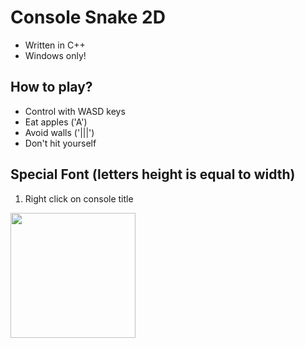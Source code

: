 # Console Snake 2D
- Written in C++
- Windows only!
## How to play?
- Control with WASD keys
- Eat apples ('A')
- Avoid walls ('|||')
- Don't hit yourself
## Special Font (letters height is equal to width)

1. Right click on console title

<img src="https://github.com/user-attachments/assets/deaab3c1-4038-4299-bb49-f725abcbb5d2" width="200" />
